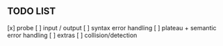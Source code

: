 ## TODO LIST

[x] probe
[ ] input / output
[ ] syntax error handling
[ ] plateau + semantic error handling
[ ] extras
  [ ] collision/detection
